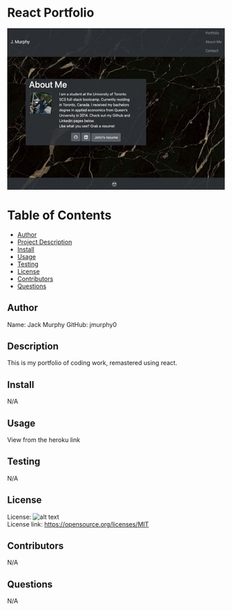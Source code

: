 # React Portfolio

![alt text](./public/imgs/updatedAboutMe.png)

# Table of Contents

- [Author](##Author)
- [Project Description](##Description)
- [Install](##Install)
- [Usage](##Usage)
- [Testing](##Testing)
- [License](##License)
- [Contributors](##Contributors)
- [Questions](##Questions)

## Author

Name: Jack Murphy
GitHub: jmurphy0

## Description

This is my portfolio of coding work, remastered using react.

## Install

N/A

## Usage

View from the heroku link

## Testing

N/A

## License

License: ![alt text](https://img.shields.io/badge/License-MIT-yellow.svg)  
 License link: https://opensource.org/licenses/MIT

## Contributors

N/A

## Questions

N/A

